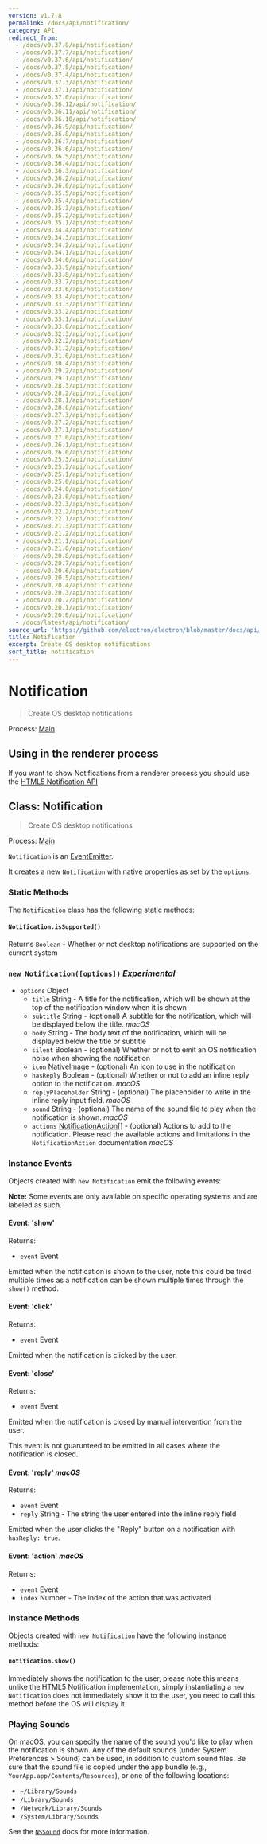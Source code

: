 ```yaml
---
version: v1.7.8
permalink: /docs/api/notification/
category: API
redirect_from:
  - /docs/v0.37.8/api/notification/
  - /docs/v0.37.7/api/notification/
  - /docs/v0.37.6/api/notification/
  - /docs/v0.37.5/api/notification/
  - /docs/v0.37.4/api/notification/
  - /docs/v0.37.3/api/notification/
  - /docs/v0.37.1/api/notification/
  - /docs/v0.37.0/api/notification/
  - /docs/v0.36.12/api/notification/
  - /docs/v0.36.11/api/notification/
  - /docs/v0.36.10/api/notification/
  - /docs/v0.36.9/api/notification/
  - /docs/v0.36.8/api/notification/
  - /docs/v0.36.7/api/notification/
  - /docs/v0.36.6/api/notification/
  - /docs/v0.36.5/api/notification/
  - /docs/v0.36.4/api/notification/
  - /docs/v0.36.3/api/notification/
  - /docs/v0.36.2/api/notification/
  - /docs/v0.36.0/api/notification/
  - /docs/v0.35.5/api/notification/
  - /docs/v0.35.4/api/notification/
  - /docs/v0.35.3/api/notification/
  - /docs/v0.35.2/api/notification/
  - /docs/v0.35.1/api/notification/
  - /docs/v0.34.4/api/notification/
  - /docs/v0.34.3/api/notification/
  - /docs/v0.34.2/api/notification/
  - /docs/v0.34.1/api/notification/
  - /docs/v0.34.0/api/notification/
  - /docs/v0.33.9/api/notification/
  - /docs/v0.33.8/api/notification/
  - /docs/v0.33.7/api/notification/
  - /docs/v0.33.6/api/notification/
  - /docs/v0.33.4/api/notification/
  - /docs/v0.33.3/api/notification/
  - /docs/v0.33.2/api/notification/
  - /docs/v0.33.1/api/notification/
  - /docs/v0.33.0/api/notification/
  - /docs/v0.32.3/api/notification/
  - /docs/v0.32.2/api/notification/
  - /docs/v0.31.2/api/notification/
  - /docs/v0.31.0/api/notification/
  - /docs/v0.30.4/api/notification/
  - /docs/v0.29.2/api/notification/
  - /docs/v0.29.1/api/notification/
  - /docs/v0.28.3/api/notification/
  - /docs/v0.28.2/api/notification/
  - /docs/v0.28.1/api/notification/
  - /docs/v0.28.0/api/notification/
  - /docs/v0.27.3/api/notification/
  - /docs/v0.27.2/api/notification/
  - /docs/v0.27.1/api/notification/
  - /docs/v0.27.0/api/notification/
  - /docs/v0.26.1/api/notification/
  - /docs/v0.26.0/api/notification/
  - /docs/v0.25.3/api/notification/
  - /docs/v0.25.2/api/notification/
  - /docs/v0.25.1/api/notification/
  - /docs/v0.25.0/api/notification/
  - /docs/v0.24.0/api/notification/
  - /docs/v0.23.0/api/notification/
  - /docs/v0.22.3/api/notification/
  - /docs/v0.22.2/api/notification/
  - /docs/v0.22.1/api/notification/
  - /docs/v0.21.3/api/notification/
  - /docs/v0.21.2/api/notification/
  - /docs/v0.21.1/api/notification/
  - /docs/v0.21.0/api/notification/
  - /docs/v0.20.8/api/notification/
  - /docs/v0.20.7/api/notification/
  - /docs/v0.20.6/api/notification/
  - /docs/v0.20.5/api/notification/
  - /docs/v0.20.4/api/notification/
  - /docs/v0.20.3/api/notification/
  - /docs/v0.20.2/api/notification/
  - /docs/v0.20.1/api/notification/
  - /docs/v0.20.0/api/notification/
  - /docs/latest/api/notification/
source_url: 'https://github.com/electron/electron/blob/master/docs/api/notification.md'
title: Notification
excerpt: Create OS desktop notifications
sort_title: notification
---
```




<!--


                                      ::::
                                    :o+//+o:
                                    +o    oo-
                                    :o+//oo/+o/
                                      -::-   -oo:
                                               /s/
                      -::::::::-                :s/  :::--
                  :+oo+////////+:        -:/+oo/ :s:-///++oo+:
                /o+:                -/+oo+/:-     +o-      -:+o:
               /s:              -:+o+/:           -o+         :s/
              -s/            -/oo/:                /s-         +s-
              -s/         -/oo/-                   -s/         /s-
               oo       :+o/-                       oo         oo
               -s/    :oo/                          /s-       /s-
                :s/ :oo:              -::-          /s-      /s:
                  -+o/               /ssss/         :s:    -+o-
                 :o+--               /ssss/         :s:   :o+-
                :s/  +o:              -::-          /s-   --
               -s/    :+o/-                         /s-
               oo       -+o+-                       oo
              -s/         -/oo/-                   -s/
             -+soo+:         -/oo/:                /s-      /oooo+-
             o+   :s:           -:+o+/:-          -o+      /s:  -oo
             oo:--/s:       ::      -:+oo+/:-     -/-      /s/--:o+
              :+++/-        :s:          -:/+ooo++//////++oo//+o+:
                             /s:                --::::::--
                              /s/              /s-
                               :oo:          :oo:
                                 /oo/-    -/oo/
                                   -/+oooo+/-





                   _______  _______  _______  _______  __
                  |       ||       ||       ||       ||  |
                  |  _____||_     _||   _   ||    _  ||  |
                  | |_____   |   |  |  | |  ||   |_| ||  |
                  |_____  |  |   |  |  |_|  ||    ___||__|
                   _____| |  |   |  |       ||   |     __
                  |_______|  |___|  |_______||___|    |__|


    This file is generated automatically, so it should not be edited.

    To make changes, head over to the electron/electron repository:

    https://github.com/electron/electron/blob/master/docs/api/notification.md

    Thanks!

-->
# Notification

> Create OS desktop notifications

Process: [Main]({{site.baseurl}}/docs/glossary#main-process)

## Using in the renderer process

If you want to show Notifications from a renderer process you should use the [HTML5 Notification API]({{site.baseurl}}/docs/tutorial/notifications)

## Class: Notification

> Create OS desktop notifications

Process: [Main]({{site.baseurl}}/docs/glossary#main-process)

`Notification` is an [EventEmitter](http://nodejs.org/api/events.html#events_class_events_eventemitter).

It creates a new `Notification` with native properties as set by the `options`.

### Static Methods

The `Notification` class has the following static methods:

#### `Notification.isSupported()`

Returns `Boolean` - Whether or not desktop notifications are supported on the current system

### `new Notification([options])` _Experimental_

*   `options` Object
    *   `title` String - A title for the notification, which will be shown at the top of the notification window when it is shown
    *   `subtitle` String - (optional) A subtitle for the notification, which will be displayed below the title. _macOS_
    *   `body` String - The body text of the notification, which will be displayed below the title or subtitle
    *   `silent` Boolean - (optional) Whether or not to emit an OS notification noise when showing the notification
    *   `icon` [NativeImage]({{site.baseurl}}/docs/api/native-image) - (optional) An icon to use in the notification
    *   `hasReply` Boolean - (optional) Whether or not to add an inline reply option to the notification. _macOS_
    *   `replyPlaceholder` String - (optional) The placeholder to write in the inline reply input field. _macOS_
    *   `sound` String - (optional) The name of the sound file to play when the notification is shown. _macOS_
    *   `actions` [NotificationAction[]]({{site.baseurl}}/docs/api/structures/notification-action) - (optional) Actions to add to the notification. Please read the available actions and limitations in the `NotificationAction` documentation _macOS_

### Instance Events

Objects created with `new Notification` emit the following events:

**Note:** Some events are only available on specific operating systems and are labeled as such.

#### Event: 'show'

Returns:

*   `event` Event

Emitted when the notification is shown to the user, note this could be fired multiple times as a notification can be shown multiple times through the `show()` method.

#### Event: 'click'

Returns:

*   `event` Event

Emitted when the notification is clicked by the user.

#### Event: 'close'

Returns:

*   `event` Event

Emitted when the notification is closed by manual intervention from the user.

This event is not guarunteed to be emitted in all cases where the notification is closed.

#### Event: 'reply' _macOS_

Returns:

*   `event` Event
*   `reply` String - The string the user entered into the inline reply field

Emitted when the user clicks the "Reply" button on a notification with `hasReply: true`.

#### Event: 'action' _macOS_

Returns:

*   `event` Event
*   `index` Number - The index of the action that was activated

### Instance Methods

Objects created with `new Notification` have the following instance methods:

#### `notification.show()`

Immediately shows the notification to the user, please note this means unlike the HTML5 Notification implementation, simply instantiating a `new Notification` does not immediately show it to the user, you need to call this method before the OS will display it.

### Playing Sounds

On macOS, you can specify the name of the sound you'd like to play when the notification is shown. Any of the default sounds (under System Preferences > Sound) can be used, in addition to custom sound files. Be sure that the sound file is copied under the app bundle (e.g., `YourApp.app/Contents/Resources`), or one of the following locations:

*   `~/Library/Sounds`
*   `/Library/Sounds`
*   `/Network/Library/Sounds`
*   `/System/Library/Sounds`

See the [`NSSound`](https://developer.apple.com/documentation/appkit/nssound) docs for more information.
